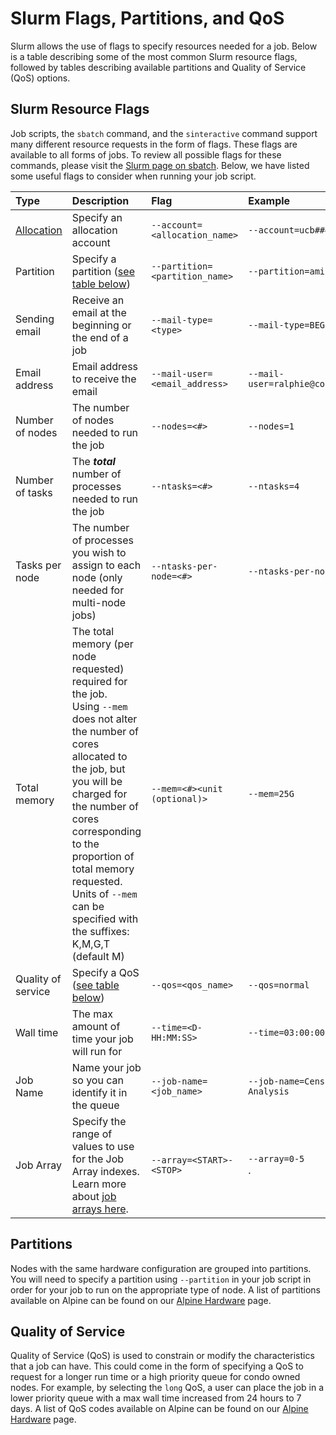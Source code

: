 # Slurm Flags, Partitions, and QoS

Slurm allows the use of flags to specify resources needed for a job. Below is a table describing some of the most common Slurm resource flags, followed by tables describing available partitions and Quality of Service (QoS) options.

## Slurm Resource Flags

Job scripts, the `sbatch` command, and the `sinteractive` command support many different resource requests in the form of flags. These flags are available to all forms of jobs. To review all possible flags for these commands, please visit the [Slurm page on sbatch](http://slurm.schedmd.com/sbatch.html). Below, we have listed some useful flags to consider when running your job script.

| Type                    | Description                                    | Flag                       | Example                       |
| :---------------------- | :--------------------------------------------- | :------------------------- | :---------------------------- |
| [Allocation](../clusters/alpine/allocations.md)  | Specify an allocation account  | `--account=<allocation_name>` <br> | `--account=ucb###_asc1` <br>    |
| Partition          | Specify a partition ([see table below](#partitions)) | `--partition=<partition_name>` <br> | `--partition=amilan` <br>  |
| Sending email      | Receive an email at the beginning or the end of a job | `--mail-type=<type>` <br> | `--mail-type=BEGIN,END` <br>     |
| Email address      | Email address to receive the email                  | `--mail-user=<email_address>`  <br> | `--mail-user=ralphie@colorado.edu` <br>    |
| Number of nodes    | The number of nodes needed to run the job           | `--nodes=<#>` <br>  | `--nodes=1` <br>   |
| Number of tasks    | The ***total*** number of processes needed to run the job | `--ntasks=<#>` <br>  | `--ntasks=4`  <br>  |
| Tasks per node     | The number of processes you wish to assign to each node (only needed for multi-node jobs) | `--ntasks-per-node=<#>` <br> | `--ntasks-per-node=4` <br>  |
| Total memory       | The total memory (per node requested) required for the job. <br> Using `--mem` does not alter the number of cores allocated to the job, but you will be charged for the number of cores corresponding to the proportion of total memory requested. <br> Units of `--mem` can be specified with the suffixes: K,M,G,T (default M)| `--mem=<#><unit (optional)>` <br>  |`--mem=25G` <br>  |
| Quality of service | Specify a QoS ([see table below](#quality-of-service)) | `--qos=<qos_name>` <br>  | `--qos=normal`   <br>   |
| Wall time          | The max amount of time your job will run for        | `--time=<D-HH:MM:SS>`  <br> | `--time=03:00:00` <br>   |
| Job Name           | Name your job so you can identify it in the queue   | `--job-name=<job_name>` <br> | `--job-name=Census-Data-Analysis` <br>   |
| Job Array          | Specify the range of values to use for the Job Array indexes. Learn more about [job arrays here](./job-arrays.md). | `--array=<START>-<STOP>`  | `--array=0-5` <br>. |

## Partitions

Nodes with the same hardware configuration are grouped into partitions. You will need to specify a partition using `--partition` in your job script in order for your job to run on the appropriate type of node. A list of partitions available on Alpine can be found on our [Alpine Hardware](../clusters/alpine/alpine-hardware.md#partitions) page. 

## Quality of Service

Quality of Service (QoS) is used to constrain or modify the characteristics that a job can have. This could come in the form of specifying a QoS to request for a longer run time or a high priority queue for condo owned nodes. For example, by selecting the `long` QoS, a user can place the job in a lower priority queue with a max wall time increased from 24 hours to 7 days. A list of QoS codes available on Alpine can be found on our [Alpine Hardware](../clusters/alpine/alpine-hardware.md#quality-of-service-qos) page. 


